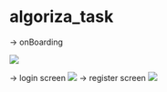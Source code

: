 # algoriza_task


-> onBoarding 

![](algoriza_task1/assets/images/onboarding.png)

-> login screen
![](algoriza_task1/assets/images/signin.png)
-> register screen 
![](algoriza_task1/assets/images/register.png)
